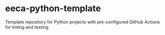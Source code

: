 # eeca-python-template
Template repository for Python projects with pre-configured GitHub Actions for linting and testing.

